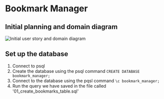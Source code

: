 # Bookmark Manager

## Initial planning and domain diagram

![Initial user story and domain diagram](https://i.imgur.com/OprbFBa.jpg)

## Set up the database

1. Connect to psql
2. Create the database using the psql command `CREATE DATABASE bookmark_manager;`
3. Connect to the database using the pqsl command `\c bookmark_manager;`
4. Run the query we have saved in the file called '01_create_bookmarks_table.sql'
